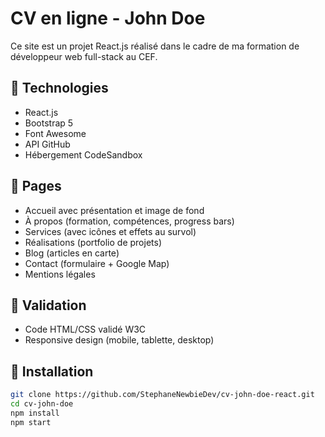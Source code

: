 # CV en ligne - John Doe

Ce site est un projet React.js réalisé dans le cadre de ma formation de développeur web full-stack au CEF.

## 🔧 Technologies

- React.js
- Bootstrap 5
- Font Awesome
- API GitHub
- Hébergement CodeSandbox

## 📄 Pages

- Accueil avec présentation et image de fond
- À propos (formation, compétences, progress bars)
- Services (avec icônes et effets au survol)
- Réalisations (portfolio de projets)
- Blog (articles en carte)
- Contact (formulaire + Google Map)
- Mentions légales

## 🧪 Validation

- Code HTML/CSS validé W3C
- Responsive design (mobile, tablette, desktop)

## 🚀 Installation

```bash
git clone https://github.com/StephaneNewbieDev/cv-john-doe-react.git
cd cv-john-doe
npm install
npm start
